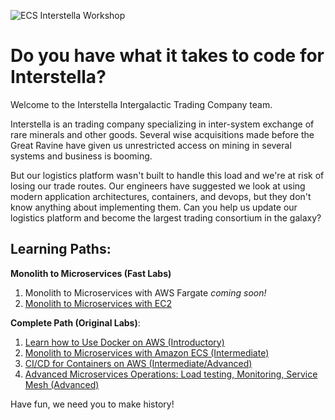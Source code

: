 ![ECS Interstella Workshop](/images/splash.png)
# Do you have what it takes to code for Interstella?

Welcome to the Interstella Intergalactic Trading Company team.  

Interstella is an trading company specializing in inter-system exchange of rare minerals and other goods.  Several wise acquisitions made before the Great Ravine have given us unrestricted access on mining in several systems and business is booming.

But our logistics platform wasn't built to handle this load and we're at risk of losing our trade routes.  Our engineers have suggested we look at using modern application architectures, containers, and devops, but they don't know anything about implementing them.  Can you help us update our logistics platform and become the largest trading consortium in the galaxy?

## Learning Paths:
**Monolith to Microservices (Fast Labs)**
1. Monolith to Microservices with AWS Fargate *coming soon!*
2. [Monolith to Microservices with EC2](/workshop-microservices)

**Complete Path (Original Labs)**:
1. [Learn how to Use Docker on AWS (Introductory)](/workshop1)
2. [Monolith to Microservices with Amazon ECS (Intermediate)](/workshop2)
3. [CI/CD for Containers on AWS (Intermediate/Advanced)](/workshop3)
4. [Advanced Microservices Operations: Load testing, Monitoring, Service Mesh (Advanced)](/workshop4)

Have fun, we need you to make history!
